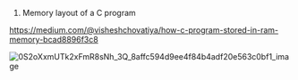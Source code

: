 
1. Memory layout of a C program
   
https://medium.com/@visheshchovatiya/how-c-program-stored-in-ram-memory-bcad8896f3c8

![0S2oXxmUTk2xFmR8sNh_3Q_8affc594d9ee4f84b4adf20e563c0bf1_image](https://github.com/user-attachments/assets/e32c20bc-3896-4aa2-bee2-db8205311966)

